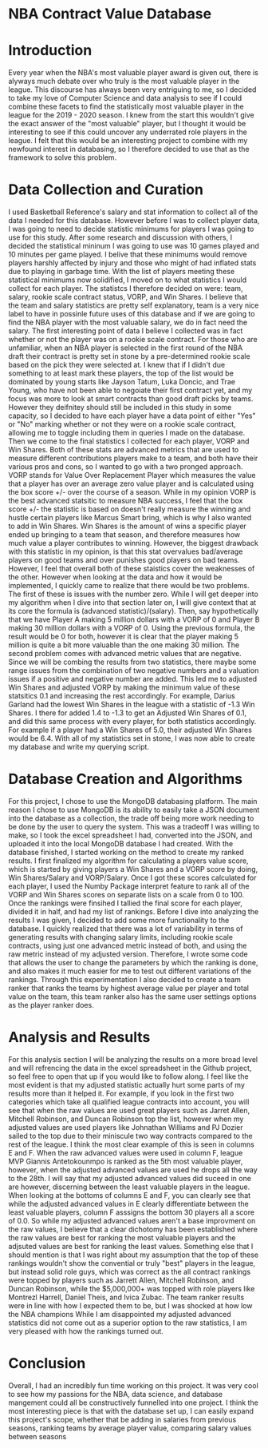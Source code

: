 # NBA Contract Value Database

# Introduction 

Every year when the NBA's most valuable player award is given out, there is alyways much debate over who truly is the most valuable player in the league. This discourse has always been very entriguing to me, so I decided to take my love of Computer Science and data analysis to see if I could combine these facets to find the statistically most valuable player in the league for the 2019 - 2020 season. I knew from the start this wouldn't give the exact answer of the "most valuable" player, but I thought it would be interesting to see if this could uncover any underrated role players in the league. I felt that this would be an interesting project to combine with my newfound interest in databasing, so I therefore decided to use that as the framework to solve this problem.

# Data Collection and Curation

I used Basketball Reference's salary and stat information to collect all of the data I needed for this database. However before I was to collect player data, I was going to need to decide statistic minimums for players I was going to use for this study. After some research and discussion with others, I decided the statistical mininum I was going to use was 10 games played and 10 minutes per game played. I belive that these minimums would remove players harshly affected by injury and those who might of had inflated stats due to playing in garbage time. With the list of players meeting these statistical minimums now solidified, I moved on to what statistics I would collect for each player. The statistcs I therefore decided on were: team, salary, rookie scale contract status, VORP, and Win Shares. I believe that the team and salary statistics are pretty self explanatory, team is a very nice label to have in possinle future uses of this database and if we are going to find the NBA player with the most valuable salary, we do in fact need the salary. The first interesting point of data I believe I collected was in fact whether or not the player was on a rookie scale contract. For those who are unfamiliar, when an NBA player is selected in the first round of the NBA draft their contract is pretty set in stone by a pre-determined rookie scale based on the pick they were selected at. I knew that if I didn't due something to at least mark these players, the top of the list would be dominated by young starts like Jayson Tatum, Luka Doncic, and Trae Young, who have not been able to negoiate their first contract yet, and my focus was more to look at smart contracts than good draft picks by teams. However they deifnitey should still be included in this study in some capacity, so I decided to have each player have a data point of either "Yes" or "No" marking whether or not they were on a rookie scale contract, allowing me to toggle including them in queries I made on the database. Then we come to the final statistics I collected for each player, VORP and Win Shares. Both of these stats are advanced metrics that are used to measure different contributions players make to a team, and both have their various pros and cons, so I wanted to go with a two pronged approach. VORP stands for Value Over Replacement Player which measures the value that a player has over an average zero value player and is calculated using the box score +/- over the course of a season. While in my opinion VORP is the best advanced statsitic to measure NBA success, I feel that the box score +/- the statistic is based on doesn't really measure the winning and hustle certain players like Marcus Smart bring, which is why I also wanted to add in Win Shares. Win Shares is the amount of wins a specific player ended up bringing to a team that season, and therefore measures how much value a player contributes to winning. However, the biggest drawback with this statistic in my opinion, is that this stat overvalues bad/average players on good teams and over punishes good players on bad teams. However, I feel that overall both of these staistics cover the weaknesses of the other. However when looking at the data and how it would be implemented, I quickly came to realize that there would be two problems. The first of these is issues with the number zero. While I will get deeper into my algorithm when I dive into that section later on, I will give context that at its core the formula is (advanced statistic)/(salary). Then, say hypothetically that we have Player A making 5 million dollars with a VORP of 0 and Player B making 30 million dollars with a VORP of 0. Using the previous formula, the result would be 0 for both, however it is clear that the player making 5 million is quite a bit more valuable than the one making 30 million. The second problem comes with advanced metric values that are negative. Since we will be combing the results from two statistics, there maybe some range issues from the combination of two negative numbers and a valuation issues if a positive and negative number are added. This led me to adjusted Win Shares and adjusted VORP by making the minimum value of these statsitics 0.1 and increasing the rest accordingly. For example, Darius Garland had the lowest Win Shares in the league with a statistic of -1.3 Win Shares. I there for added 1.4 to -1.3 to get an Adjusted Win Shares of 0.1, and did this same process with every player, for both statistics accordingly. For example if a player had a Win Shares of 5.0, their adjusted Win Shares would be 6.4. With all of my statistics set in stone, I was now able to create my database and write my querying script.

# Database Creation and Algorithms
For this project, I chose to use the MongoDB databasing platform. The main reason I chose to use MongoDB is its ability to easily take a JSON document into the database as a collection, the trade off being more work needing to be done by the user to query the system. This was a tradeoff I was willing to make, so I took the excel spreadsheet I had, converted into the JSON, and uploaded it into the local MongoDB database I had created. With the database finished, I started working on the method to create my ranked results. I first finalized my algorithm for calculating a players value score, which is started by giving players a Win Shares and a VORP score by doing, Win Shares/Salary and VORP/Salary. Once I got these scores calculated for each player, I used the Numby Package interpret feature to rank all of the VORP and Win Shares scores on separate lists on a scale from 0 to 100. Once the rankings were finsihed I tallied the final score for each player, divided it in half, and had my list of rankings. Before I dive into analyzing the results I was given, I decided to add some more functionality to the database. I quickly realized that there was a lot of variability in terms of generating results with changing salary limits, including rookie scale contracts, using just one advanced metric instead of both, and using the raw metric instead of my adjusted version. Therefore, I wrote some code that allows the user to change the parameters by which the ranking is done, and also makes it much easier for me to test out different variations of the rankings. Through this experimentation I also decided to create a team ranker that ranks the teams by highest average value per player and total value on the team, this team ranker also has the same user settings options as the player ranker does. 

# Analysis and Results
For this analysis section I will be analyzing the results on a more broad level and will refrencing the data in the excel spreadsheet in the Github project, so feel free to open that up if you would like to follow along. I feel like the most evident is that my adjusted statistic actually hurt some parts of my results more than it helped it. For example, if you look in the first two categories which take all qualified league contracts into account, you will see that when the raw values are used great players such as Jarret Allen, Mitchell Robinson, and Duncan Robinson top the list, however when my adjusted values are used players like Johnathan Williams and PJ Dozier sailed to the top due to their miniscule two way contracts compared to the rest of the league. I think the most clear example of this is seen in columns E and F. When the raw advanced values were used in column F, league MVP Giannis Antetokounmpo is ranked as the 5th most valuable player, however, when the adjusted advanced values are used he drops all the way to the 28th. I will say that my adjusted advanced values did suceed in one are however, discerning between the least valuable players in the league. When looking at the bottoms of columns E and F, you can clearly see that while the adjusted advanced values in E clearly differentiate between the least valuable players, column F asssigns the bottom 30 players all a score of 0.0. So while my adjusted advanced values aren't a base improvment on the raw values, I believe that a clear dichotomy has been established where the raw values are best for ranking the most valuable players and the adjsuted values are best for ranking the least values. Something else that I should mention is that I was right about my assumption that the top of these rankings wouldn't show the convential or truly "best" players in the league, but instead solid role guys, which was correct as the all contract rankings were topped by players such as Jarrett Allen, Mitchell Robinson, and Duncan Robinson, while the $5,000,000+ was topped with role players like Montrezl Harrell, Daniel Theis, and Ivica Zubac. The team ranker results were in line with how I expected them to be, but I was shocked at how low the NBA champions  While I am disappointed my adjusted advanced statistics did not come out as a superior option to the raw statistics, I am very pleased with how the rankings turned out. 

# Conclusion

Overall, I had an incredibly fun time working on this project. It was very cool to see how my passions for the NBA, data science, and database mangement could all be constructively funnelled into one project. I think the most interesting piece is that with the database set up, I can easily expand this project's scope, whether that be adding in salaries from previous seasons, ranking teams by average player value, comparing salary values between seasons



